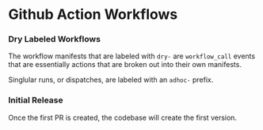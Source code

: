 # Github Action Workflows

### Dry Labeled Workflows

The workflow manifests that are labeled with `dry-` are `workflow_call` events
that are essentially actions that are broken out into their own manifests.

Singlular runs, or dispatches, are labeled with an `adhoc-` prefix.

### Initial Release

Once the first PR is created, the codebase will create the first version.
